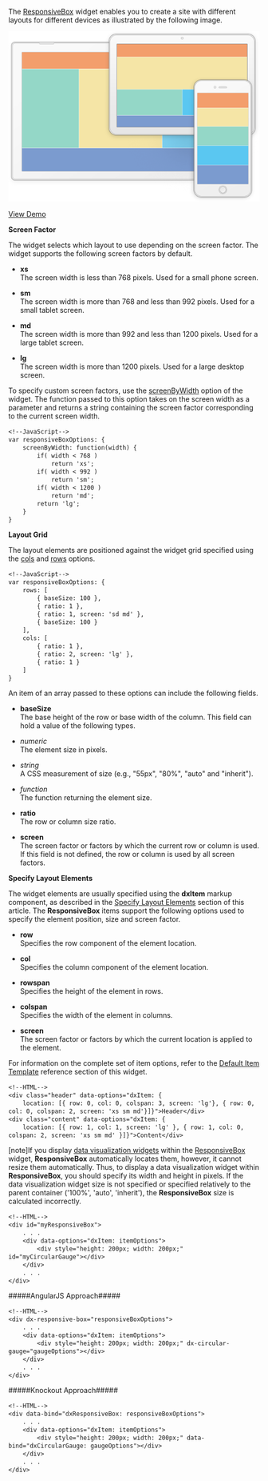 <article  data-show="Content/Applications/16_1/UIWidgets/dxResponsiveBox/markup.html,
        Content/Applications/16_1/UIWidgets/dxResponsiveBox/script.js,
        Content/Applications/16_1/UIWidgets/dxResponsiveBox/styles.css">
    
The [ResponsiveBox](/api-reference/10%20UI%20Widgets/dxResponsiveBox '/Documentation/ApiReference/UI_Widgets/dxResponsiveBox/') widget enables you to create a site with different layouts for different devices as illustrated by the following image.

![Different Layouts](/images/UiWidgets/responsive-box.png)

<a href="http://js.devexpress.com/Demos/WidgetsGallery/#demo/formsandmulti-purposeresponsiveboxresponsiveboxresponsivebox/" class="button orange small fix-width-155" style="margin-right: 20px;" target="_blank">View Demo</a>

**Screen Factor**

The widget selects which layout to use depending on the screen factor. The widget supports the following screen factors by default.

 - **xs**  
 The screen width is less than 768 pixels. Used for a small phone screen.

 - **sm**  
 The screen width is more than 768 and less than 992 pixels. Used for a small tablet screen.

 - **md**  
 The screen width is more than 992 and less than 1200 pixels. Used for a large tablet screen.

 - **lg**  
 The screen width is more than 1200 pixels. Used for a large desktop screen.

To specify custom screen factors, use the [screenByWidth](/api-reference/10%20UI%20Widgets/dxResponsiveBox/1%20Configuration/screenByWidth.md '/Documentation/ApiReference/UI_Widgets/dxResponsiveBox/Configuration/#screenByWidth') option of the widget. The function passed to this option takes on the screen width as a parameter and returns a string containing the screen factor corresponding to the current screen width.

    <!--JavaScript-->
    var responsiveBoxOptions: {
        screenByWidth: function(width) {
            if( width < 768 )
                return 'xs';
            if( width < 992 )
                return 'sm';
            if( width < 1200 )
                return 'md';
            return 'lg';
        }
    }

**Layout Grid**

The layout elements are positioned against the widget grid specified using the [cols](/api-reference/10%20UI%20Widgets/dxResponsiveBox/1%20Configuration/cols '/Documentation/ApiReference/UI_Widgets/dxResponsiveBox/Configuration/#cols') and [rows](/api-reference/10%20UI%20Widgets/dxResponsiveBox/1%20Configuration/rows '/Documentation/ApiReference/UI_Widgets/dxResponsiveBox/Configuration/#rows') options.

    <!--JavaScript-->
    var responsiveBoxOptions: {
        rows: [
            { baseSize: 100 },
            { ratio: 1 },
            { ratio: 1, screen: 'sd md' },
            { baseSize: 100 }
        ],
        cols: [
            { ratio: 1 },
            { ratio: 2, screen: 'lg' },
            { ratio: 1 }
        ]
    }

An item of an array passed to these options can include the following fields.

- **baseSize**  
 The base height of the row or base width of the column. This field can hold a value of the following types.

 - *numeric*  
 The element size in pixels.

 - *string*  
 A CSS measurement of size (e.g., "55px", "80%", "auto" and "inherit").

 - *function*  
 The function returning the element size.

- **ratio**  
 The row or column size ratio.

- **screen**  
 The screen factor or factors by which the current row or column is used. If this field is not defined, the row or column is used by all screen factors.

**Specify Layout Elements**

The widget elements are usually specified using the **dxItem** markup component, as described in the [Specify Layout Elements](/concepts/10%20UI%20Widgets/10%20UI%20Widget%20Categories/50%20Layout%20Widgets/0%20Specify%20Layout%20Elements.md '/Documentation/Guide/UI_Widgets/UI_Widget_Categories/Layout_Widgets/#Specify_Layout_Elements') section of this article. The **ResponsiveBox** items support the following options used to specify the element position, size and screen factor.

- **row**  
 Specifies the row component of the element location.

- **col**  
 Specifies the column component of the element location.

- **rowspan**  
 Specifies the height of the element in rows.

- **colspan**  
 Specifies the width of the element in columns.

- **screen**  
 The screen factor or factors by which the current location is applied to the element.

For information on the complete set of item options, refer to the [Default Item Template](/api-reference/10%20UI%20Widgets/dxResponsiveBox/5%20Default%20Item%20Template '/Documentation/ApiReference/UI_Widgets/dxResponsiveBox/Default_Item_Template/') reference section of this widget.

<!---->

    <!--HTML-->
    <div class="header" data-options="dxItem: { 
        location: [{ row: 0, col: 0, colspan: 3, screen: 'lg'}, { row: 0, col: 0, colspan: 2, screen: 'xs sm md'}]}">Header</div>
    <div class="content" data-options="dxItem: { 
        location: [{ row: 1, col: 1, screen: 'lg' }, { row: 1, col: 0, colspan: 2, screen: 'xs sm md' }]}">Content</div>

[note]If you display [data visualization widgets](/api-reference/20%20Data%20Visualization%20Widgets/10%20dxChart '/Documentation/ApiReference/Data_Visualization_Widgets/') within the [ResponsiveBox](/api-reference/10%20UI%20Widgets/dxResponsiveBox '/Documentation/ApiReference/UI_Widgets/dxResponsiveBox/') widget, **ResponsiveBox** automatically locates them, however, it cannot resize them automatically. Thus, to display a data visualization widget within **ResponsiveBox**, you should specify its width and height in pixels. If the data visualization widget size is not specified or specified relatively to the parent container ('100%', 'auto', 'inherit'), the **ResponsiveBox** size is calculated incorrectly.

    <!--HTML-->
    <div id="myResponsiveBox">
        . . .
        <div data-options="dxItem: itemOptions">
            <div style="height: 200px; width: 200px;" id="myCircularGauge"></div>
        </div>
        . . .
    </div>


#####AngularJS Approach#####

    <!--HTML-->
    <div dx-responsive-box="responsiveBoxOptions">
        . . .
        <div data-options="dxItem: itemOptions">
            <div style="height: 200px; width: 200px;" dx-circular-gauge="gaugeOptions"></div>
        </div>
        . . .
    </div>

#####Knockout Approach#####

    <!--HTML-->
    <div data-bind="dxResponsiveBox: responsiveBoxOptions">
        . . .
        <div data-options="dxItem: itemOptions">
            <div style="height: 200px; width: 200px;" data-bind="dxCircularGauge: gaugeOptions"></div>
        </div>
        . . .
    </div>



</article>